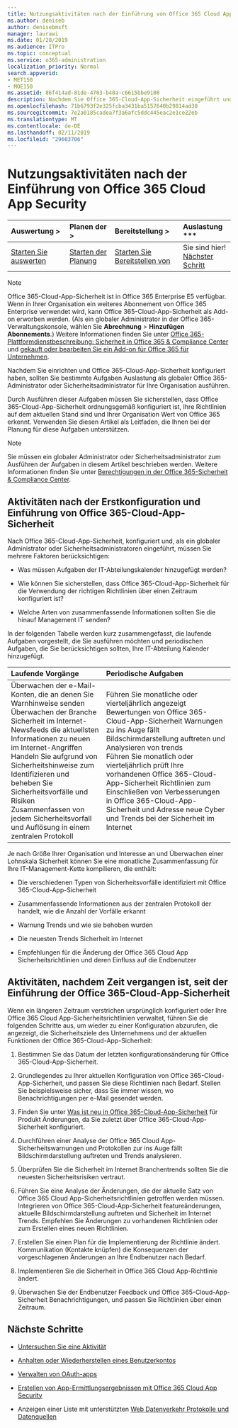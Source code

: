 ```yaml
---
title: Nutzungsaktivitäten nach der Einführung von Office 365 Cloud App Security
ms.author: deniseb
author: denisebmsft
manager: laurawi
ms.date: 01/28/2019
ms.audience: ITPro
ms.topic: conceptual
ms.service: o365-administration
localization_priority: Normal
search.appverid:
- MET150
- MOE150
ms.assetid: 86f414ad-81de-4703-b40a-c6615bbe9108
description: Nachdem Sie Office 365-Cloud-App-Sicherheit eingeführt und eingerichtet haben, sollten Sie sicherstellen, dass Ihre Konfiguration korrekt ist und dass Sie, für die regelmäßige Überprüfung bereit sind bestimmte Aufgaben ausführen.
ms.openlocfilehash: 71b6793f2e325fcba3431ba5157640b29814ad30
ms.sourcegitcommit: 7e2a0185cadea7f3a6afc5ddc445eac2e1ce22eb
ms.translationtype: MT
ms.contentlocale: de-DE
ms.lasthandoff: 02/11/2019
ms.locfileid: "29603706"
---
```

# <a name="utilization-activities-after-rolling-out-office-365-cloud-app-security"></a>Nutzungsaktivitäten nach der Einführung von Office 365 Cloud App Security
  
|Auswertung **\>**|Planen der **\>**|Bereitstellung **\>**|Auslastung ***|
|:-----|:-----|:-----|:-----|
|[Starten Sie auswerten](office-365-cas-overview.md) <br/> |[Starten der Planung](get-ready-for-office-365-cas.md) <br/> |[Starten Sie Bereitstellen von](turn-on-office-365-cas.md) <br/> |Sie sind hier!  <br/> [Nächster Schritt](review-office-365-cas-alerts.md) <br/> |
   
> [!NOTE]
> Office 365-Cloud-App-Sicherheit ist in Office 365 Enterprise E5 verfügbar. Wenn in Ihrer Organisation ein weiteres Abonnement von Office 365 Enterprise verwendet wird, kann Office 365-Cloud-App-Sicherheit als Add-on erworben werden. (Als ein globaler Administrator in der Office 365-Verwaltungskonsole, wählen Sie **Abrechnung** \> **Hinzufügen Abonnements**.) Weitere Informationen finden Sie unter [Office 365-Plattformdienstbeschreibung: Sicherheit in Office 365 &amp; Compliance Center](https://docs.microsoft.com/office365/servicedescriptions/office-365-platform-service-description/office-365-securitycompliance-center) und [gekauft oder bearbeiten Sie ein Add-on für Office 365 für Unternehmen](https://support.office.com/article/4e7b57d6-b93b-457d-aecd-0ea58bff07a6). 
  
Nachdem Sie einrichten und Office 365-Cloud-App-Sicherheit konfiguriert haben, sollten Sie bestimmte Aufgaben Auslastung als globaler Office 365-Administrator oder Sicherheitsadministrator für Ihre Organisation ausführen. 

Durch Ausführen dieser Aufgaben müssen Sie sicherstellen, dass Office 365-Cloud-App-Sicherheit ordnungsgemäß konfiguriert ist, Ihre Richtlinien auf dem aktuellen Stand sind und Ihrer Organisation Wert von Office 365 erkennt. Verwenden Sie diesen Artikel als Leitfaden, die Ihnen bei der Planung für diese Aufgaben unterstützen.
  
> [!NOTE]
> Sie müssen ein globaler Administrator oder Sicherheitsadministrator zum Ausführen der Aufgaben in diesem Artikel beschrieben werden. Weitere Informationen finden Sie unter [Berechtigungen in der Office 365-Sicherheit &amp; Compliance Center](permissions-in-the-security-and-compliance-center.md). 
    
## <a name="activities-after-the-initial-configuration-and-rollout-of-office-365-cloud-app-security"></a>Aktivitäten nach der Erstkonfiguration und Einführung von Office 365-Cloud-App-Sicherheit

Nach Office 365-Cloud-App-Sicherheit, konfiguriert und, als ein globaler Administrator oder Sicherheitsadministratoren eingeführt, müssen Sie mehrere Faktoren berücksichtigen:
  
- Was müssen Aufgaben der IT-Abteilungskalender hinzugefügt werden?
    
- Wie können Sie sicherstellen, dass Office 365-Cloud-App-Sicherheit für die Verwendung der richtigen Richtlinien über einen Zeitraum konfiguriert ist?
    
- Welche Arten von zusammenfassende Informationen sollten Sie die hinauf Management IT senden?
    
In der folgenden Tabelle werden kurz zusammengefasst, die laufende Aufgaben vorgestellt, die Sie ausführen möchten und periodischen Aufgaben, die Sie berücksichtigen sollten, Ihre IT-Abteilung Kalender hinzugefügt.
  
|**Laufende Vorgänge**|**Periodische Aufgaben**|
|:-----|:-----|
| Überwachen der e-Mail-Konten, die an denen Sie Warnhinweise senden  <br/>  Überwachen der Branche Sicherheit im Internet-Newsfeeds die aktuellsten Informationen zu neuen im Internet-Angriffen  <br/>  Handeln Sie aufgrund von Sicherheitshinweise zum Identifizieren und beheben Sie Sicherheitsvorfälle und Risiken  <br/>  Zusammenfassen von jedem Sicherheitsvorfall und Auflösung in einem zentralen Protokoll  <br/> | Führen Sie monatliche oder vierteljährlich angezeigt Bewertungen von Office 365-Cloud-App-Sicherheit Warnungen zu ins Auge fällt Bildschirmdarstellung auftreten und Analysieren von trends  <br/>  Führen Sie monatlich oder vierteljährlich prüft Ihre vorhandenen Office 365-Cloud-App-Sicherheit Richtlinien zum Einschließen von Verbesserungen in Office 365-Cloud-App-Sicherheit und Adresse neue Cyber und Trends bei der Sicherheit im Internet  <br/> |
   
Je nach Größe Ihrer Organisation und Interesse an und Überwachen einer Lohnskala Sicherheit können Sie eine monatliche Zusammenfassung für Ihre IT-Management-Kette kompilieren, die enthält:
  
- Die verschiedenen Typen von Sicherheitsvorfälle identifiziert mit Office 365-Cloud-App-Sicherheit
    
- Zusammenfassende Informationen aus der zentralen Protokoll der handelt, wie die Anzahl der Vorfälle erkannt
    
- Warnung Trends und wie sie behoben wurden
    
- Die neuesten Trends Sicherheit im Internet
    
- Empfehlungen für die Änderung der Office 365 Cloud App Sicherheitsrichtlinien und deren Einfluss auf die Endbenutzer
    
## <a name="activities-after-time-has-passed-since-rolling-out-office-365-cloud-app-security"></a>Aktivitäten, nachdem Zeit vergangen ist, seit der Einführung der Office 365-Cloud-App-Sicherheit

Wenn ein längeren Zeitraum verstrichen ursprünglich konfiguriert oder Ihre Office 365 Cloud App-Sicherheitsrichtlinien verwaltet, führen Sie die folgenden Schritte aus, um wieder zu einer Konfiguration abzurufen, die angezeigt, die Sicherheitsziele des Unternehmens und der aktuellen Funktionen der Office 365-Cloud-App-Sicherheit:
  
1. Bestimmen Sie das Datum der letzten konfigurationsänderung für Office 365-Cloud-App-Sicherheit.
    
2. Grundlegendes zu Ihrer aktuellen Konfiguration von Office 365-Cloud-App-Sicherheit, und passen Sie diese Richtlinien nach Bedarf. Stellen Sie beispielsweise sicher, dass Sie immer wissen, wo Benachrichtigungen per e-Mail gesendet werden.
    
3. Finden Sie unter [Was ist neu in Office 365-Cloud-App-Sicherheit](new-in-office-365-cas.md) für Produkt Änderungen, da Sie zuletzt über Office 365-Cloud-App-Sicherheit konfiguriert. 
    
4. Durchführen einer Analyse der Office 365 Cloud App-Sicherheitswarnungen und Protokollen zur ins Auge fällt Bildschirmdarstellung auftreten und Trends analysieren.
    
5. Überprüfen Sie die Sicherheit im Internet Branchentrends sollten Sie die neuesten Sicherheitsrisiken vertraut.
    
6. Führen Sie eine Analyse der Änderungen, die der aktuelle Satz von Office 365 Cloud App-Sicherheitsrichtlinien getroffen werden müssen. Integrieren von Office 365-Cloud-App-Sicherheit featureänderungen, aktuelle Bildschirmdarstellung auftreten und Sicherheit im Internet Trends. Empfehlen Sie Änderungen zu vorhandenen Richtlinien oder zum Erstellen eines neuen Richtlinien.
    
7. Erstellen Sie einen Plan für die Implementierung der Richtlinie ändert. Kommunikation (Kontakte knüpfen) die Konsequenzen der vorgeschlagenen Änderungen an Ihre Endbenutzer nach Bedarf.
    
8. Implementieren Sie die Sicherheit in Office 365 Cloud App-Richtlinie ändert.
    
9. Überwachen Sie der Endbenutzer Feedback und Office 365-Cloud-App-Sicherheit Benachrichtigungen, und passen Sie Richtlinien über einen Zeitraum.
    
## <a name="next-steps"></a>Nächste Schritte

- [Untersuchen Sie eine Aktivität](investigate-an-activity-in-office-365-cas.md)
    
- [Anhalten oder Wiederherstellen eines Benutzerkontos](suspend-or-restore-an-account-in-ocas.md)
    
- [Verwalten von OAuth-apps](manage-app-permissions-in-ocas.md)
    
- [Erstellen von App-Ermittlungsergebnissen mit Office 365 Cloud App Security](review-app-discovery-findings-in-ocas.md)
    
- Anzeigen einer Liste mit unterstützten [Web Datenverkehr Protokolle und Datenquellen](web-traffic-logs-and-data-sources-for-ocas.md)
    

